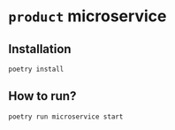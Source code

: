 # `product` microservice

## Installation
```shell
poetry install
```

## How to run?
```shell
poetry run microservice start
```